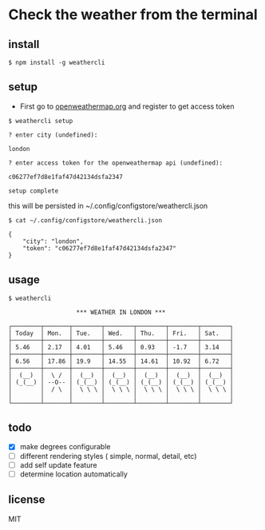 # Check the weather from the terminal
## install

```
$ npm install -g weathercli
```

## setup
- First go to [openweathermap.org](http://openweathermap.org/)
and register to get access token

```
$ weathercli setup

? enter city (undefined):

london

? enter access token for the openweathermap api (undefined):

c06277ef7d8e1faf47d42134dsfa2347

setup complete
```

this will be persisted in ~/.config/configstore/weathercli.json

```
$ cat ~/.config/configstore/weathercli.json

{
    "city": "london",
    "token": "c06277ef7d8e1faf47d42134dsfa2347"
}
```

## usage

```
$ weathercli

                   *** WEATHER IN LONDON ***

┌────────┬───────┬────────┬────────┬────────┬────────┬────────┐
│ Today  │ Mon.  │ Tue.   │ Wed.   │ Thu.   │ Fri.   │ Sat.   │
├────────┼───────┼────────┼────────┼────────┼────────┼────────┤
│ 5.46   │ 2.17  │ 4.01   │ 5.46   │ 0.93   │ -1.7   │ 3.14   │
├────────┼───────┼────────┼────────┼────────┼────────┼────────┤
│ 6.56   │ 17.86 │ 19.9   │ 14.55  │ 14.61  │ 10.92  │ 6.72   │
├────────┼───────┼────────┼────────┼────────┼────────┼────────┤
│  (__)  │  \ /  │  (__)  │  (__)  │  (__)  │  (__)  │  (__)  │
│ (_(__) │ --O-- │ (_(__) │ (_(__) │ (_(__) │ (_(__) │ (_(__) │
│        │  / \  │  \ \ \ │  \ \ \ │  \ \ \ │  \ \ \ │  \ \ \ │
│        │       │        │        │        │        │        │
└────────┴───────┴────────┴────────┴────────┴────────┴────────┘
```

## todo
- [x] make degrees configurable
- [ ] different rendering styles ( simple, normal, detail, etc)
- [ ] add self update feature
- [ ] determine location automatically

## license
MIT
